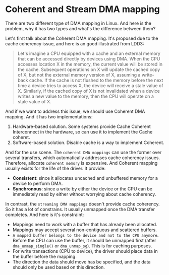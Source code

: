 # Coherent and Stream DMA mapping

There are two different type of DMA mapping in Linux. And here is the problem, why it has two types and what's the difference between them?

Let's first talk about the Coherent DMA mapping. It's proposed due to the cache coherency issue, and here is an good illustrated from LDD3:

> Let's imagine a CPU equipped with a cache and an external memory that can be accessed directly by devices using DMA. When the CPU accesses location X in the memory, the current value will be stored in the cache. Subsequent operations on X will update the cached copy of X, but not the external memory version of X, assuming a write-back cache. If the cache is not flushed to the memory before the next time a device tries to access X, the device will receive a stale value of X. Similarly, if the cached copy of X is not invalidated when a device writes a new value to the memory, then the CPU will operate on a stale value of X.

And if we want to address this issue, we should use Coherent DMA mapping. And it has two implementations:

1. Hardware-based solution. Some systems provide Cache Coherent Interconnect in the hardware, so can use it to implement the Cache coheret.
2. Software-based solution. Disable cache is a way to implement Coherent.

And for the use scene. The `coherent DMA mappings` can use the former over several transfers, which automatically addresses cache coherency issues. Therefore, allocate `coherent memory` is expensive. And Coherent mapping usually exists for the life of the driver. It provide:

* **Consistent**: since it allocates uncached and unbuffered memory for a device to perform DMA.
* **Synchronous**: since a write by either the device or the CPU can be immediately read by either without worrying about cache coherency.

In contrast, the `streaming DMA mappings` doesn't provide cache coherency. So it has a lot of constrains. It usually unmapped once the DMA transfer completes. And here is it's constraint:

* Mappings need to work with a buffer that has already been allocated.
* Mappings may accept several non-contiguous and scattered buffers.
* `A mapped buffer belongs to the device and not to the CPU anymore`. Before the CPU can use the buffer, it should be unmapped first (after `dma_unmap_single()` or `dma_unmap_sg`). This is for caching purposes.
* For write transactions (CPU to device), the driver should place data in the buffer before the mapping.
* The direction the data should move has be specified, and the data should only be used based on this direction.